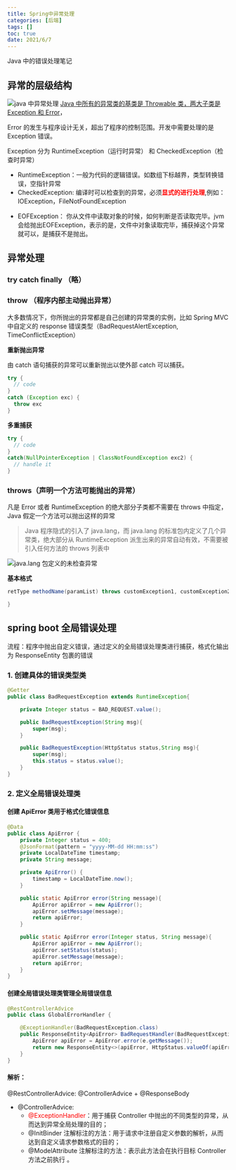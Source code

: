 ```yaml
---
title: Spring中异常处理
categories: [后端]
tags: []
toc: true
date: 2021/6/7
---
```


Java 中的错误处理笔记

<!-- more -->

## 异常的层级结构

![java 中异常处理](/images/java/java-error.png)
<u>Java 中所有的异常类的基类是 Throwable 类，两大子类是 Exception 和 Error</u>，

Error 的发生与程序设计无关，超出了程序的控制范围。开发中需要处理的是 Exception 错误。

Exception 分为 RuntimeException（运行时异常） 和 CheckedException（检查时异常）

- RuntimeException：一般为代码的逻辑错误。如数组下标越界，类型转换错误，空指针异常
- CheckedException: 编译时可以检查到的异常，必须<span style="color: red">**显式的进行处理**</span>,例如：IOException，FileNotFoundException

+ EOFException： 你从文件中读取对象的时候，如何判断是否读取完毕。jvm会给抛出EOFException，表示的是，文件中对象读取完毕，捕获掉这个异常就可以，是捕获不是抛出。

## 异常处理

### try catch finally （略）

### throw （程序内部主动抛出异常）

大多数情况下，你所抛出的异常都是自己创建的异常类的实例，比如 Spring MVC 中自定义的 response 错误类型（BadRequestAlertException, TimeConflictException）

**重新抛出异常**

由 catch 语句捕获的异常可以重新抛出以使外部 catch 可以捕获。

```java
try {
  // code
}
catch (Exception exc) {
  throw exc
}
```

**多重捕获**

```java
try {
  // code
}
catch(NullPointerException | ClassNotFoundException exc2) {
  // handle it
}
```

### throws（声明一个方法可能抛出的异常）

<span>凡是 Error 或者 RuntimeException 的绝大部分子类都不需要在 throws 中指定，Java 假定一个方法可以抛出这样的异常</span>

> Java 程序隐式的引入了 java.lang，而 java.lang 的标准包内定义了几个异常类，绝大部分从 RuntimeException 派生出来的异常自动有效，不需要被引入任何方法的 throws 列表中

![java.lang 包定义的未检查异常](/images/java/java-lang-define-error.png)

**基本格式**

```java
retType methodName(paramList) throws customException1, customException2 {

}
```

## spring boot 全局错误处理

流程：程序中抛出自定义错误，通过定义的全局错误处理类进行捕获，格式化输出为 ResponseEntity 包裹的错误

### 1. 创建具体的错误类型类

```java
@Getter
public class BadRequestException extends RuntimeException{

    private Integer status = BAD_REQUEST.value();

    public BadRequestException(String msg){
        super(msg);
    }

    public BadRequestException(HttpStatus status,String msg){
        super(msg);
        this.status = status.value();
    }
}
```

### 2. 定义全局错误处理类

#### 创建 ApiError 类用于格式化错误信息

```java
@Data
public class ApiError {
    private Integer status = 400;
    @JsonFormat(pattern = "yyyy-MM-dd HH:mm:ss")
    private LocalDateTime timestamp;
    private String message;

    private ApiError() {
        timestamp = LocalDateTime.now();
    }

    public static ApiError error(String message){
        ApiError apiError = new ApiError();
        apiError.setMessage(message);
        return apiError;
    }

    public static ApiError error(Integer status, String message){
        ApiError apiError = new ApiError();
        apiError.setStatus(status);
        apiError.setMessage(message);
        return apiError;
    }
}
```

#### 创建全局错误处理类管理全局错误信息

```java
@RestControllerAdvice
public class GlobalErrorHandler {

    @ExceptionHandler(BadRequestException.class)
    public ResponseEntity<ApiError> BadRequestHandler(BadRequestException e) {
        ApiError apiError = ApiError.error(e.getMessage());
        return new ResponseEntity<>(apiError, HttpStatus.valueOf(apiError.getStatus()));
    }
}
```

#### 解析：

@RestControllerAdvice: @ControllerAdvice + @ResponseBody

- @ControllerAdvice:
  - <span style="color: red"> @ExceptionHandler</span>：用于捕获 Controller 中抛出的不同类型的异常，从而达到异常全局处理的目的；
  - @InitBinder 注解标注的方法：用于请求中注册自定义参数的解析，从而达到自定义请求参数格式的目的；
  - @ModelAttribute 注解标注的方法：表示此方法会在执行目标 Controller 方法之前执行 。
